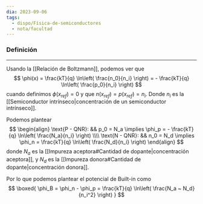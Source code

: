 ```yaml
---
dia: 2023-09-06
tags:
  - dispo/Física-de-semiconductores
  - nota/facultad
---
```

### Definición
---
Usando la [[Relación de Boltzmann]], podemos ver que $$ \phi(x) = \frac{kT}{q} \ln\left( \frac{n_0}{n_i} \right) = - \frac{kT}{q} \ln\left( \frac{p_0}{n_i} \right) $$ cuando definimos $\phi(x_{ref}) = 0$ y que $n(x_{ref}) = p(x_{ref}) = n_i$. Donde $n_i$ es la [[Semiconductor intrínseco|concentración de un semiconductor intrínseco]].

Podemos plantear $$ \begin{align} 
	\text{P - QNR}: && p_0 = N_a \implies \phi_p = - \frac{kT}{q} \ln\left( \frac{N_a}{n_i} \right) \\\\ 
	\text{N - QNR}: && n_0 = N_d \implies \phi_n = \frac{kT}{q} \ln\left( \frac{N_d}{n_i} \right)
\end{align} $$ donde $N_a$ es la [[Impureza aceptora#Cantidad de dopante|concentración aceptora]], y $N_d$ es la [[Impureza donora#Cantidad de dopante|concentración donora]].

Por lo que podemos plantear el potencial de Built-in como $$ \boxed{ \phi_B = \phi_n - \phi_p = \frac{kT}{q} \ln\left( \frac{N_a ~ N_d}{n_i^2} \right) } $$